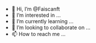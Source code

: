 - 👋 Hi, I’m @Faiscanft
- 👀 I’m interested in ...
- 🌱 I’m currently learning ...
- 💞️ I’m looking to collaborate on ...
- 📫 How to reach me ...

<!---
Faiscanft/Faiscanft is a ✨ special ✨ repository because its `README.md` (this file) appears on your GitHub profile.
You can click the Preview link to take a look at your changes.
--->
